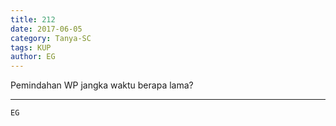 ```yaml
---
title: 212
date: 2017-06-05
category: Tanya-SC
tags: KUP
author: EG
---
```


Pemindahan WP jangka waktu berapa lama?

---



`EG`
